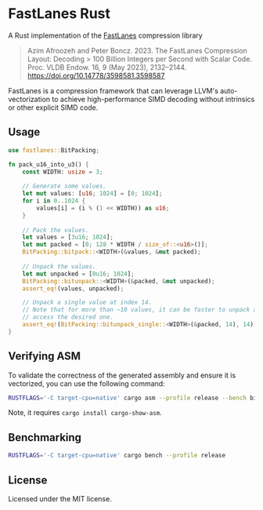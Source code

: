 # FastLanes Rust

A Rust implementation of the [FastLanes](https://github.com/cwida/FastLanes) compression library

> Azim Afroozeh and Peter Boncz. 2023. The FastLanes Compression Layout: Decoding > 100 Billion Integers per Second with Scalar Code. 
> Proc. VLDB Endow. 16, 9 (May 2023), 2132–2144. https://doi.org/10.14778/3598581.3598587

FastLanes is a compression framework that can leverage LLVM's auto-vectorization to achieve high-performance
SIMD decoding without intrinsics or other explicit SIMD code.

## Usage

```rust
use fastlanes::BitPacking;

fn pack_u16_into_u3() {
    const WIDTH: usize = 3;
    
    // Generate some values.
    let mut values: [u16; 1024] = [0; 1024];
    for i in 0..1024 {
        values[i] = (i % (1 << WIDTH)) as u16;
    }
    
    // Pack the values.
    let values = [3u16; 1024];
    let mut packed = [0; 128 * WIDTH / size_of::<u16>()];
    BitPacking::bitpack::<WIDTH>(&values, &mut packed);
    
    // Unpack the values.
    let mut unpacked = [0u16; 1024];
    BitPacking::bitunpack::<WIDTH>(&packed, &mut unpacked);
    assert_eq!(values, unpacked);

    // Unpack a single value at index 14.
    // Note that for more than ~10 values, it can be faster to unpack all values and then 
    // access the desired one.
    assert_eq!(BitPacking::bitunpack_single::<WIDTH>(&packed, 14), 14);
}
```

## Verifying ASM

To validate the correctness of the generated assembly and ensure it is vectorized, you can use the following command:

```bash
RUSTFLAGS='-C target-cpu=native' cargo asm --profile release --bench bitpacking --rust BitPacking
```

Note, it requires `cargo install cargo-show-asm`.

## Benchmarking

```bash
RUSTFLAGS='-C target-cpu=native' cargo bench --profile release
```

## License

Licensed under the MIT license.
